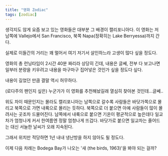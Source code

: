 ```yaml
---
title: "영화 Zodiac"
tags: [zodiac]
---
```


생각지도 않게 요즘 보고 있는 영화들은 대부분 그 배경이 캘리포니아다. 이 영화는 저 남쪽에 Vallejo에서 San Francisco, 북쪽 Napa(정확히는 Lake Berryessa)까지 간다. 

실제로 이들간의 거리는 꽤 멀어서 여기 저기서 살인하느라 고생이 많다 싶을 정도다. 

영화의 총 런닝타임이 2시간 40분 짜리라 상당히 긴데, 내용은 글쎄, 전부 다 보고나면 일부러 분량을 키우려고 내용을 마구마구 집어넣은 것인가 싶을 정도다 싶다. 

내용이 길었던 만큼 결말 역시 허무하다.

(로다주의 팬인지 싶은) 누군가가 이 영화를 추천해놨길래 열심히 찾아본 것인데...글쎄..

위도 차이 때문인지는 몰라도 캘리포니아는 남쪽으로 갈수록 사람들은 바닷가쪽으로 몰리고 북쪽으로 가면 내륙으로 몰리는 듯하다. 북쪽으로 더 붙으면 아예 사람들이 많이 몰려사는 곳조차 드물어진다. 남쪽에서 내륙으로 붙으면 기온이 평균적으로 높은데다 일교차가 엄청나게 커서 한여름엔 정말 엄청나게 뜨겁다. 바닷가로 붙으면 일교차는 줄어드는 대신 서늘한 날씨가 오래 지속된다. 

그래서 위치만 적당하면 1년 내내 냉난방을 하지 않아도 될 정도다. 

이제 다음 차례는 Bodega Bay가 나오는 '새 (the birds, 1963)'을 봐야 되는 걸까?
